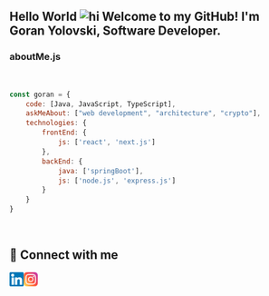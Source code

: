 <h2>
Hello World <img src="https://user-images.githubusercontent.com/1303154/88677602-1635ba80-d120-11ea-84d8-d263ba5fc3c0.gif" width="28px" alt="hi"> Welcome to my GitHub! I'm Goran Yolovski, Software Developer. 
</h2>

<h3>aboutMe.js</h3>

<br/>

```node.js
const goran = {
    code: [Java, JavaScript, TypeScript],
    askMeAbout: ["web development", "architecture", "crypto"],
    technologies: {
        frontEnd: {
            js: ['react', 'next.js']
        },
        backEnd: {
            java: ['springBoot'],
            js: ['node.js', 'express.js']
        }
    }
}
```

<br/>

## 🤝 Connect with me

<a href="https://www.linkedin.com/in/goran-yolovski-751267191/"><img align="left" src="https://raw.githubusercontent.com/yolowski96/yolowski96/master/images/linkedin.svg" alt="Goran Yolovski | LinkedIn" width="25px"/></a>
<a href="https://www.instagram.com/yolowski/"><img align="left" src="https://raw.githubusercontent.com/yolowski96/yolowski96/master/images/instagram.svg" alt="Goran Yolovski | Instagram" width="25px"/></a>
